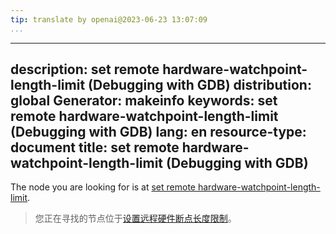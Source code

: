 ```yaml
---
tip: translate by openai@2023-06-23 13:07:09
...
```

---
description: set remote hardware-watchpoint-length-limit (Debugging with GDB)
distribution: global
Generator: makeinfo
keywords: set remote hardware-watchpoint-length-limit (Debugging with GDB)
lang: en
resource-type: document
title: set remote hardware-watchpoint-length-limit (Debugging with GDB)
---

The node you are looking for is at [set remote hardware-watchpoint-length-limit](Remote-Configuration.html#set-remote-hardware_002dwatchpoint_002dlength_002dlimit).

> 您正在寻找的节点位于[设置远程硬件断点长度限制](Remote-Configuration.html#set-remote-hardware_002dwatchpoint_002dlength_002dlimit)。
